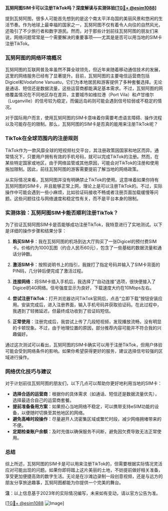 **瓦努阿图SIM卡可以注册TikTok吗？深度解读与实测体验[[TG💪+ @esim1088](https://t.me/s/esim1088)]**

提到瓦努阿图，很多人可能首先想到的是这个南太平洋岛国的美丽风景和悠闲的生活节奏。作为地球上最幸福的国家之一，瓦努阿图不仅有着令人向往的自然风光，还吸引了不少旅行者和数字游民。然而，对于那些计划前往瓦努阿图的朋友们来说，网络问题常常是一个需要解决的重要事项——尤其是是否可以用当地的SIM卡注册TikTok。

### 瓦努阿图的网络环境概况

瓦努阿图的互联网普及率虽然不算全球领先，但近年来随着移动通信技术的发展，这里的网络服务已经有了显著提升。目前，瓦努阿图的主要电信运营商包括Digicel和Vodafone Vanuatu，它们为本地居民和游客提供了多种套餐选择。无论是通话、短信还是数据流量，这些运营商都能满足基本需求。不过，瓦努阿图的网络覆盖情况在不同地区存在差异，主要城市如维拉港（Port Vila）和卢甘维尔（Luganville）的信号较为稳定，而偏远岛屿则可能会遇到信号较弱或不稳定的情况。

对于国际用户而言，使用瓦努阿图的SIM卡意味着你需要考虑语言障碍、操作流程以及可能存在的限制。那么，瓦努阿图的SIM卡是否真的能用来注册TikTok呢？

### TikTok在全球范围内的注册规则

TikTok作为一款风靡全球的短视频社交平台，其注册政策因国家和地区而异。通常情况下，只要用户拥有有效的手机号码，就可以完成TikTok的注册。然而，在某些特定国家或地区，由于网络监管或其他原因，可能会对TikTok的注册和使用施加限制。因此，前往瓦努阿图的游客需要提前了解当地的网络政策。

从实际情况来看，瓦努阿图并没有明确禁止TikTok的使用。这意味着如果你持有瓦努阿图的SIM卡，并且能够正常上网，理论上是可以注册TikTok的。不过，实际操作中可能会遇到一些小麻烦，比如验证码接收不畅或者注册页面加载缓慢等问题。这些问题往往与网络速度和稳定性有关，而不是平台本身的限制。

### 实测体验：瓦努阿图SIM卡能否顺利注册TikTok？

为了验证瓦努阿图SIM卡是否能够成功注册TikTok，我特意进行了实地测试。以下是详细的操作步骤和结果分享：

1. **购买SIM卡**：我在瓦努阿图的机场到达大厅购买了一张Digicel的预付费SIM卡。价格约为1000瓦图（约合人民币60元），包含了一些基础的数据流量和通话分钟数。

2. **激活SIM卡**：按照说明书上的指引，我拨打了指定号码并输入了SIM卡背面的PIN码，几分钟后便完成了激活过程。

3. **连接网络**：将SIM卡插入手机后，我选择了“自动连接”选项，很快便接入了Digicel的4G网络。信号强度显示为良好，下载速度大约在10Mbps左右。

4. **尝试注册TikTok**：打开浏览器访问TikTok官网后，点击“立即下载”按钮安装应用。安装完成后，进入注册界面，输入手机号码并获取验证码。在此过程中，我遇到了轻微延迟，但最终成功收到了验证码短信。

5. **正常使用**：注册完成后，我尝试上传了几段短视频，发现播放流畅，没有明显的卡顿现象。不过，由于地理位置的原因，部分推荐内容可能并不符合我的兴趣偏好。

通过这次测试可以看出，瓦努阿图的SIM卡确实可以用于注册TikTok，但用户体验可能会受到网络条件的影响。如果你希望获得更好的服务，建议选择信号较强的区域进行操作。

### 网络优化技巧与建议

对于计划前往瓦努阿图的朋友们，以下几点可以帮助你更好地利用当地的SIM卡：

- **选择合适的运营商**：根据你的具体需求（如通话、短信还是数据流量优先），选择最适合自己的运营商套餐。
- **提前准备备用方案**：如果担心当地网络不稳定，可以携带支持eSIM功能的设备，以便随时切换至其他地区的网络。
- **避免高峰时段操作**：尽量避开人流密集区域或繁忙时段，减少网络拥堵带来的不便。
- **定期检查账户余额**：及时充值以确保服务不间断，避免因欠费导致无法正常使用。

### 总结

综上所述，瓦努阿图的SIM卡是可以用来注册TikTok的，但需要根据实际情况灵活应对可能出现的问题。如果你即将踏上这片美丽的土地，不妨提前做好相关准备，享受更加便捷高效的数字生活。无论是在沙滩边录制一段创意视频，还是与远方的朋友分享旅途趣事，瓦努阿图都能为你提供一个完美的舞台。

**注**：以上信息基于2023年的实际情况编写，未来如有变动，请以官方公告为准。

[[TG💪+ @esim1088](https://t.me/s/esim1088) ![Image](https://i.postimg.cc/4NQfJmqS/Snipaste-2025-05-13-00-14-12.png)]